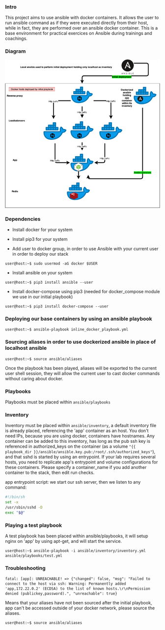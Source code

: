### Intro

This project aims to use ansible with docker containers. It allows the user to run ansible command as if they were executed directly from their host, while in fact, they are performed over an ansible docker container.
This is a base environment for practical exercices on Ansible during trainings and coachings.

### Diagram
![high level architecture](https://github.com/continuoustraining/ansible-base-env/blob/master/ansible.png?raw=true)

### Dependencies

* Install docker for your system

* Install pip3 for your system

* Add user to docker group, in order to use Ansible with your current user in order to deploy our stack

```console
user@host:~$ sudo usermod -aG docker $USER
```

* Install ansible on your system

```console
user@host:~$ pip3 install ansible --user
```
* Install docker-compose using pip3 (needed for docker_compose module we use in our initial playbook)

```console
user@host:~$ pip3 install docker-compose --user
```

### Deploying our base containers by using an ansible playbook

```console
user@host:~$ ansible-playbook inline_docker_playbook.yml
```

### Sourcing aliases in order to use dockerized ansible in place of localhost ansible

```console
user@host:~$ source ansible/aliases
```

Once the playbook has been played, aliases will be exported to the current user shell session, they will allow the current user to cast docker commands without caring about docker.

### Playbooks

Playbooks must be placed within `ansible/playbooks`

### Inventory

Inventory must be placed within `ansible/inventory`, a default inventory file is already placed, referencing the 'app' container as an host. You don't need IPs, because you are using docker, containers have hostnames.
Any container can be added to this inventory, has long as the pub ssh key is referenced in authorized_keys on the container (as a volume `"{{ playbook_dir }}/ansible/ansible.key.pub:/root/.ssh/authorized_keys"`), and that sshd is started by using an entrypoint.
If your lab requires several hosts, you need to replicate app's entrypoint and volume configurations for these containers.
Please specify a container_name if you add another container to the stack, then edit run checks.

app entrypoint script: we start our ssh server, then we listen to any command:

```bash
#!/bin/sh
set -x
/usr/sbin/sshd -D
exec "$@"
```

### Playing a test playbook

A test playbook has been placed within ansible/playbooks, it will setup nginx on 'app' by using apt-get, and will start the service.

```console
user@host:~$ ansible-playbook -i ansible/inventory/inventory.yml  ansible/playbooks/test.yml
```

### Troubleshooting

```
fatal: [app]: UNREACHABLE! => {"changed": false, "msg": "Failed to connect to the host via ssh: Warning: Permanently added 'app,172.22.0.2' (ECDSA) to the list of known hosts.\r\nPermission denied (publickey,password).", "unreachable": true}
```
Means that your aliases have not been sourced after the initial playbook, app can't be accessed outside of your docker network, please source the aliases.

```console
user@host:~$ source ansible/aliases
```


